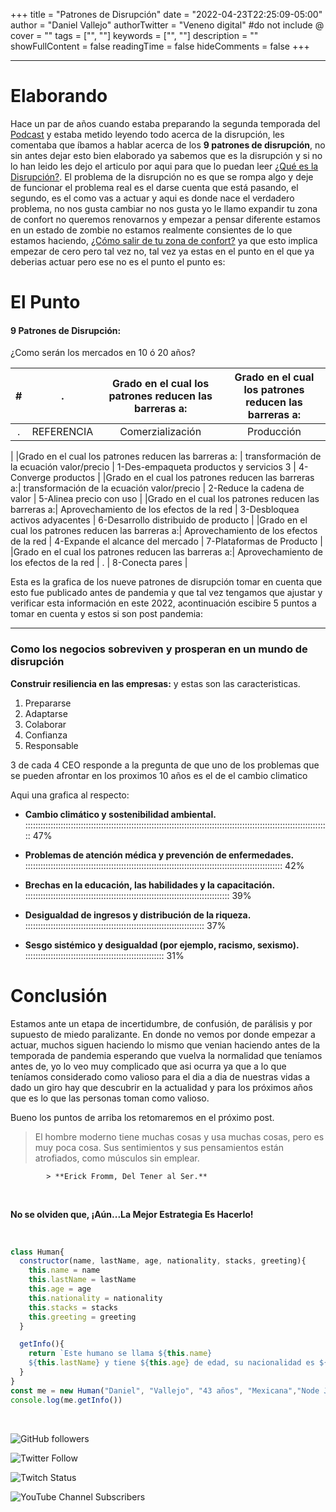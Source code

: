 +++
title = "Patrones de Disrupción"
date = "2022-04-23T22:25:09-05:00"
author = "Daniel Vallejo"
authorTwitter = "Veneno digital" #do not include @
cover = ""
tags = ["", ""]
keywords = ["", ""]
description = ""
showFullContent = false
readingTime = false
hideComments = false
+++

---

# Elaborando

Hace un par de años cuando estaba preparando la segunda temporada del [Podcast](https://anchor.fm/dannyveneno) y estaba metido leyendo todo acerca de la disrupción, les comentaba que íbamos a hablar acerca de los **9 patrones de disrupción**, no sin 
antes dejar esto bien elaborado ya sabemos que es la disrupción y si no lo han leido les dejo el articulo por aqui para que lo puedan leer [¿Qué es la Disrupción?](https://agreeable-water-009aeb410.1.azurestaticapps.net/posts/post_01/).
 El problema de  la disrupción no es que se rompa algo y deje de funcionar el problema real es el darse cuenta que está pasando, el segundo, es el como vas a actuar y aqui es donde nace el
 verdadero problema, no nos gusta cambiar no nos gusta yo le llamo expandir tu zona de confort no queremos renovarnos y empezar a pensar diferente estamos en un estado de 
zombie no estamos realmente consientes de lo que estamos haciendo, [¿Cómo salir de tu zona de confort?](https://psicologiaymente.com/coach/salir-zona-de-confort-claves) 
 ya que esto implica empezar de cero pero tal vez no, tal vez ya estas en el punto en el que ya deberias actuar pero ese no es el punto el punto es:


# El Punto

#### 9 Patrones de Disrupción:

¿Como serán los mercados en 10 ó 20 años?

   

|#|.|Grado en el cual los patrones reducen las barreras a:|Grado en el cual los patrones reducen las barreras a:|
|:-:|:-:|:-:|:-:|
| . | REFERENCIA |  Comerzialización | Producción |
|
|Grado en el cual los patrones reducen las barreras a:  | transformación de la ecuación valor/precio     | 1-Des-empaqueta productos y servicios   3 | 4-Converge productos         |
|Grado en el cual los patrones reducen las barreras a:| transformación de la ecuación valor/precio         | 2-Reduce la cadena de valor         | 5-Alinea precio con uso         |
|Grado en el cual los patrones reducen las barreras a:| Aprovechamiento de los efectos de la red         | 3-Desbloquea activos adyacentes      | 6-Desarrollo distribuido de producto         |
|Grado en el cual los patrones reducen las barreras a:| Aprovechamiento de los efectos de la red         | 4-Expande el alcance del mercado        | 7-Plataformas de Producto         |
|Grado en el cual los patrones reducen las barreras a:| Aprovechamiento de los efectos de la red         | .         | 8-Conecta pares         |


Esta es la grafica de los nueve patrones de disrupción tomar en cuenta que esto fue publicado antes de pandemia y que tal vez tengamos que ajustar y verificar esta información en este 2022, acontinuación escibire 5 puntos a tomar en cuenta y estos si son post pandemia:

---

### Como los negocios sobreviven y prosperan en un mundo de disrupción

**Construir resiliencia en las empresas:**
y estas son las caracteristicas.

1. Prepararse
2. Adaptarse
3. Colaborar
4. Confianza
5. Responsable

3 de cada 4 CEO responde a la pregunta de que uno de los problemas que se pueden afrontar en los proximos 10 años es el de el cambio climatico

Aqui una grafica al respecto:

- **Cambio climático y sostenibilidad ambiental.**<br>
::::::::::::::::::::::::::::::::::::::::::::::::::::::::::::::::::::::::::::::::::::::::::::::::::::::::::::::::::::::::: 47%

- **Problemas de atención médica y prevención de enfermedades.**<br>
:::::::::::::::::::::::::::::::::::::::::::::::::::::::::::::::::::::::::::::::::::::::::::::::::::::: 42%

- **Brechas en la educación, las habilidades y la capacitación.**<br>
::::::::::::::::::::::::::::::::::::::::::::::::::::::::::::::::::::::::::::::::: 39%

- **Desigualdad de ingresos y distribución de la riqueza.**<br>
::::::::::::::::::::::::::::::::::::::::::::::::::::::::::::::::::::::: 37%

- **Sesgo sistémico y desigualdad (por ejemplo, racismo, sexismo).**<br>
::::::::::::::::::::::::::::::::::::::::::::::::::::::: 31%




# Conclusión

Estamos ante un etapa de incertidumbre, de confusión, de parálisis y por supuesto de miedo paralizante. En donde no vemos por donde empezar a actuar, muchos siguen haciendo lo mismo que venian haciendo antes de la temporada de pandemia esperando que vuelva la normalidad que teníamos antes de, yo lo veo muy complicado que asi ocurra ya que a lo que teníamos considerado como valioso para el dia a dia de nuestras vidas a dado un giro hay que descubrir en la actualidad y para los próximos años que es lo que las personas toman como valioso.


Bueno los puntos de arriba los retomaremos en el próximo post.


> El hombre moderno tiene muchas cosas y usa muchas cosas, pero es muy poca cosa. Sus sentimientos y sus pensamientos están atrofiados, como músculos sin emplear.
> 
            > **Erick Fromm, Del Tener al Ser.**

<br>

**No se olviden que, ¡Aún...La Mejor Estrategia Es Hacerlo!**

<br>


```js
class Human{
  constructor(name, lastName, age, nationality, stacks, greeting){
    this.name = name
    this.lastName = lastName
    this.age = age
    this.nationality = nationality
    this.stacks = stacks
    this.greeting = greeting
  }

  getInfo(){
    return `Este humano se llama ${this.name}
    ${this.lastName} y tiene ${this.age} de edad, su nacionalidad es ${this.nationality} y esta aprendiendo a programar en ${this.stacks}y te manda saludos ${this.greeting}`
  }
}
const me = new Human("Daniel", "Vallejo", "43 años", "Mexicana","Node Js y Javascript", "desde México")
console.log(me.getInfo())

```

<br>


![GitHub followers](https://img.shields.io/github/followers/DanyVeneno?style=social)

![Twitter Follow](https://img.shields.io/twitter/follow/venenodigital?style=social)

![Twitch Status](https://img.shields.io/twitch/status/yehiibhii?style=social)

![YouTube Channel Subscribers](https://img.shields.io/youtube/channel/subscribers/UC8UhdMAKJX56O2PY8kzBIlw?style=social)











